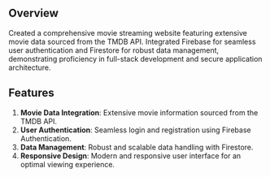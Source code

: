 ## Overview
Created a comprehensive movie streaming website featuring extensive movie data sourced from the TMDB API. Integrated Firebase for seamless user authentication and Firestore for 
robust data management, demonstrating proficiency in full-stack development and secure application architecture.

## Features
1. **Movie Data Integration**: Extensive movie information sourced from the TMDB API.
2. **User Authentication**: Seamless login and registration using Firebase Authentication.
3. **Data Management**: Robust and scalable data handling with Firestore.
4. **Responsive Design**: Modern and responsive user interface for an optimal viewing experience.
